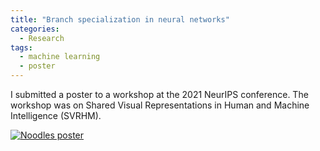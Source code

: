 ```yaml
---
title: "Branch specialization in neural networks"
categories:
  - Research
tags:
  - machine learning
  - poster
---
```


I submitted a poster to a workshop at the 2021 NeurIPS conference. The workshop was on Shared Visual Representations in Human and Machine Intelligence (SVRHM). 

<a href="ccli.github.io"><img src="../../assets/images/2022-05-03_poster_noodles.png" alt="Noodles poster"></a>

